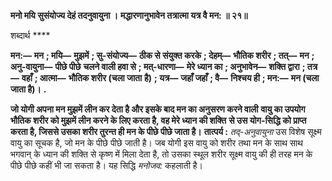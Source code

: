 **मनो मयि सुसंयोज्य देहं तदनुवायुना ।** **मद्धारणानुभावेन तत्रात्मा यत्र वै मन: ॥ २१॥** 

शब्दार्थ **** 

**मन:—** **मन** **; मयि—** **मुझमें** **; सु-संयोज्य—** **ठीक से संयुक्त करके** **; देहम्—** **भौतिक शरीर** **; तत्—** **मन** **; अनु-वायुना—** **पीछे पीछे** **चलने वाली हवा से** **; मत्-धारणा—** **मेरे ध्यान का** **; अनुभावेन—** **शक्ति द्वारा** **; तत्र—** **वहाँ** **; आत्मा—** **भौतिक शरीर (चला जाता** **है)** **; यत्र—** **जहाँ जहाँ** **; वै—** **निश्चय ही** **; मन:—** **मन (चला जाता है)।** **.** 

**जो योगी अपना मन मुझमें लीन कर देता है और इसके बाद मन का अनुसरण करने वाली** **वायु का उपयोग भौतिक शरीर को मुझमें लीन करने के लिए करता है, वह मेरे ध्यान की शक्ति** **से उस योग-सिद्धि को प्राप्त करता है, जिससे उसका शरीर तुरन्त ही मन के पीछे पीछे जाता है।** **तात्पर्य :** *तद्-अनुवायुना* उस विशेष सूक्ष्म वायु का सूचक है, जो मन के पीछे पीछे जाती है। जब योगी इस वायु को शरीर तथा मन के साथ साथ भगवान् के ध्यान की शक्ति से कृष्ण में मिला देता है, तो उसका स्थूल शरीर सूक्ष्म वायु की ही तरह मन के पीछे पीछे कहीं भी जा सकता है। यह सिद्धि *मनोजव:* कहलाती है।  